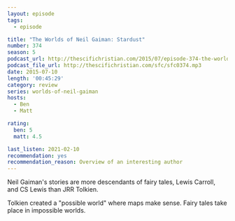 ```yaml
---
layout: episode
tags:
  - episode

title: "The Worlds of Neil Gaiman: Stardust"
number: 374
season: 5
podcast_url: http://thescifichristian.com/2015/07/episode-374-the-worlds-of-neil-gaiman-stardust/
podcast_file_url: http://thescifichristian.com/sfc/sfc0374.mp3
date: 2015-07-10
length: '00:45:29'
category: review
series: worlds-of-neil-gaiman
hosts:
  - Ben
  - Matt

rating:
  ben: 5
  matt: 4.5

last_listen: 2021-02-10
recommendation: yes
recommendation_reason: Overview of an interesting author
---
```


Neil Gaiman's stories are more descendants of fairy tales, Lewis Carroll, and CS Lewis than JRR Tolkien. 

Tolkien created a "possible world" where maps make sense. Fairy tales take place in impossible worlds.
